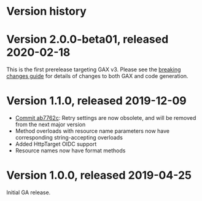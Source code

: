 # Version history

# Version 2.0.0-beta01, released 2020-02-18

This is the first prerelease targeting GAX v3. Please see the [breaking changes
guide](https://googleapis.github.io/google-cloud-dotnet/docs/guides/breaking-gax2.html)
for details of changes to both GAX and code generation.

# Version 1.1.0, released 2019-12-09

- [Commit ab7762c](https://github.com/googleapis/google-cloud-dotnet/commit/ab7762c): Retry settings are now obsolete, and will be removed from the next major version
- Method overloads with resource name parameters now have corresponding string-accepting overloads
- Added HttpTarget OIDC support
- Resource names now have format methods

# Version 1.0.0, released 2019-04-25

Initial GA release.
